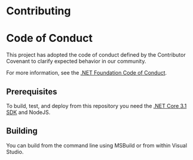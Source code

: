 # Contributing

# Code of Conduct

This project has adopted the code of conduct defined by the Contributor Covenant
to clarify expected behavior in our community.

For more information, see the [.NET Foundation Code of Conduct](https://dotnetfoundation.org/code-of-conduct).

## Prerequisites

To build, test, and deploy from this repository you need the [.NET Core 3.1 SDK](https://get.dot.net/) and NodeJS.

## Building

You can build from the command line using MSBuild or from within Visual Studio.

[pwsh]: https://docs.microsoft.com/en-us/powershell/scripting/install/installing-powershell?view=powershell-6
